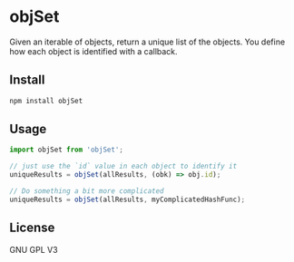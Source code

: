 # objSet

Given an iterable of objects, return a unique list of the objects. You define how each object is identified with a callback.

## Install

```sh
npm install objSet
```

## Usage

```js
import objSet from 'objSet';

// just use the `id` value in each object to identify it
uniqueResults = objSet(allResults, (obk) => obj.id);

// Do something a bit more complicated
uniqueResults = objSet(allResults, myComplicatedHashFunc);
```

## License

GNU GPL V3
